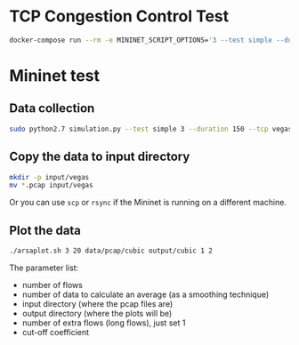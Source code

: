 # TCP Congestion Control Test

``` sh
docker-compose run --rm -e MININET_SCRIPT_OPTIONS='3 --test simple --duration 120' mininet
```


# Mininet test

## Data collection

``` sh
sudo python2.7 simulation.py --test simple 3 --duration 150 --tcp vegas || sudo mn -c
```

## Copy the data to input directory

``` sh
mkdir -p input/vegas
mv *.pcap input/vegas
```

Or you can use `scp` or `rsync` if the Mininet is running on a different machine.

## Plot the data

``` sh
./arsaplot.sh 3 20 data/pcap/cubic output/cubic 1 2
```

The parameter list:
- number of flows
- number of data to calculate an average (as a smoothing technique)
- input directory (where the pcap files are)
- output directory (where the plots will be)
- number of extra flows (long flows), just set 1
- cut-off coefficient
